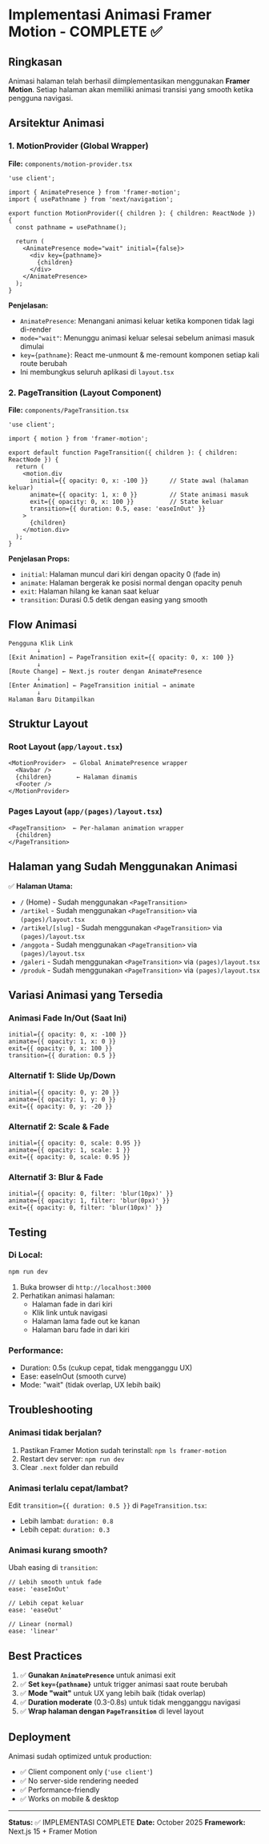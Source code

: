 # Implementasi Animasi Framer Motion - COMPLETE ✅

## Ringkasan
Animasi halaman telah berhasil diimplementasikan menggunakan **Framer Motion**. Setiap halaman akan memiliki animasi transisi yang smooth ketika pengguna navigasi.

## Arsitektur Animasi

### 1. **MotionProvider** (Global Wrapper)
**File:** `components/motion-provider.tsx`

```tsx
'use client';

import { AnimatePresence } from 'framer-motion';
import { usePathname } from 'next/navigation';

export function MotionProvider({ children }: { children: ReactNode }) {
  const pathname = usePathname();

  return (
    <AnimatePresence mode="wait" initial={false}>
      <div key={pathname}>
        {children}
      </div>
    </AnimatePresence>
  );
}
```

**Penjelasan:**
- `AnimatePresence`: Menangani animasi keluar ketika komponen tidak lagi di-render
- `mode="wait"`: Menunggu animasi keluar selesai sebelum animasi masuk dimulai
- `key={pathname}`: React me-unmount & me-remount komponen setiap kali route berubah
- Ini membungkus seluruh aplikasi di `layout.tsx`

### 2. **PageTransition** (Layout Component)
**File:** `components/PageTransition.tsx`

```tsx
'use client';

import { motion } from 'framer-motion';

export default function PageTransition({ children }: { children: ReactNode }) {
  return (
    <motion.div
      initial={{ opacity: 0, x: -100 }}      // State awal (halaman keluar)
      animate={{ opacity: 1, x: 0 }}         // State animasi masuk
      exit={{ opacity: 0, x: 100 }}          // State keluar
      transition={{ duration: 0.5, ease: 'easeInOut' }}
    >
      {children}
    </motion.div>
  );
}
```

**Penjelasan Props:**
- `initial`: Halaman muncul dari kiri dengan opacity 0 (fade in)
- `animate`: Halaman bergerak ke posisi normal dengan opacity penuh
- `exit`: Halaman hilang ke kanan saat keluar
- `transition`: Durasi 0.5 detik dengan easing yang smooth

## Flow Animasi

```
Pengguna Klik Link
        ↓
[Exit Animation] ← PageTransition exit={{ opacity: 0, x: 100 }}
        ↓
[Route Change] ← Next.js router dengan AnimatePresence
        ↓
[Enter Animation] ← PageTransition initial → animate
        ↓
Halaman Baru Ditampilkan
```

## Struktur Layout

### Root Layout (`app/layout.tsx`)
```
<MotionProvider>  ← Global AnimatePresence wrapper
  <Navbar />
  {children}       ← Halaman dinamis
  <Footer />
</MotionProvider>
```

### Pages Layout (`app/(pages)/layout.tsx`)
```
<PageTransition>  ← Per-halaman animation wrapper
  {children}
</PageTransition>
```

## Halaman yang Sudah Menggunakan Animasi

✅ **Halaman Utama:**
- `/` (Home) - Sudah menggunakan `<PageTransition>`
- `/artikel` - Sudah menggunakan `<PageTransition>` via `(pages)/layout.tsx`
- `/artikel/[slug]` - Sudah menggunakan `<PageTransition>` via `(pages)/layout.tsx`
- `/anggota` - Sudah menggunakan `<PageTransition>` via `(pages)/layout.tsx`
- `/galeri` - Sudah menggunakan `<PageTransition>` via `(pages)/layout.tsx`
- `/produk` - Sudah menggunakan `<PageTransition>` via `(pages)/layout.tsx`

## Variasi Animasi yang Tersedia

### Animasi Fade In/Out (Saat Ini)
```tsx
initial={{ opacity: 0, x: -100 }}
animate={{ opacity: 1, x: 0 }}
exit={{ opacity: 0, x: 100 }}
transition={{ duration: 0.5 }}
```

### Alternatif 1: Slide Up/Down
```tsx
initial={{ opacity: 0, y: 20 }}
animate={{ opacity: 1, y: 0 }}
exit={{ opacity: 0, y: -20 }}
```

### Alternatif 2: Scale & Fade
```tsx
initial={{ opacity: 0, scale: 0.95 }}
animate={{ opacity: 1, scale: 1 }}
exit={{ opacity: 0, scale: 0.95 }}
```

### Alternatif 3: Blur & Fade
```tsx
initial={{ opacity: 0, filter: 'blur(10px)' }}
animate={{ opacity: 1, filter: 'blur(0px)' }}
exit={{ opacity: 0, filter: 'blur(10px)' }}
```

## Testing

### Di Local:
```bash
npm run dev
```

1. Buka browser di `http://localhost:3000`
2. Perhatikan animasi halaman:
   - Halaman fade in dari kiri
   - Klik link untuk navigasi
   - Halaman lama fade out ke kanan
   - Halaman baru fade in dari kiri

### Performance:
- Duration: 0.5s (cukup cepat, tidak mengganggu UX)
- Ease: easeInOut (smooth curve)
- Mode: "wait" (tidak overlap, UX lebih baik)

## Troubleshooting

### Animasi tidak berjalan?
1. Pastikan Framer Motion sudah terinstall: `npm ls framer-motion`
2. Restart dev server: `npm run dev`
3. Clear `.next` folder dan rebuild

### Animasi terlalu cepat/lambat?
Edit `transition={{ duration: 0.5 }}` di `PageTransition.tsx`:
- Lebih lambat: `duration: 0.8`
- Lebih cepat: `duration: 0.3`

### Animasi kurang smooth?
Ubah easing di `transition`:
```tsx
// Lebih smooth untuk fade
ease: 'easeInOut'

// Lebih cepat keluar
ease: 'easeOut'

// Linear (normal)
ease: 'linear'
```

## Best Practices

1. ✅ **Gunakan `AnimatePresence`** untuk animasi exit
2. ✅ **Set `key={pathname}`** untuk trigger animasi saat route berubah
3. ✅ **Mode "wait"** untuk UX yang lebih baik (tidak overlap)
4. ✅ **Duration moderate** (0.3-0.8s) untuk tidak mengganggu navigasi
5. ✅ **Wrap halaman dengan `PageTransition`** di level layout

## Deployment

Animasi sudah optimized untuk production:
- ✅ Client component only (`'use client'`)
- ✅ No server-side rendering needed
- ✅ Performance-friendly
- ✅ Works on mobile & desktop

---

**Status:** ✅ IMPLEMENTASI COMPLETE
**Date:** October 2025
**Framework:** Next.js 15 + Framer Motion
